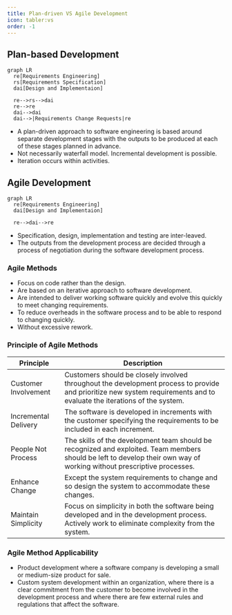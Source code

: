```yaml
---
title: Plan-driven VS Agile Development
icon: tabler:vs
order: -1
---
```


## Plan-based Development

```mermaid
graph LR
  re[Requirements Engineering]
  rs[Requirements Specification]
  dai[Design and Implementaion]

  re-->rs-->dai
  re-->re
  dai-->dai
  dai-->|Requirements Change Requests|re
```

* A plan-driven approach to software engineering is based around separate development stages with the outputs to be produced at each of these stages planned in advance.
* Not necessarily waterfall model. Incremental development is possible.
* Iteration occurs within activities.

## Agile Development

```mermaid
graph LR
  re[Requirements Engineering]
  dai[Design and Implementaion]

  re-->dai-->re
```

* Specification, design, implementation and testing are inter-leaved.
* The outputs from the development process are decided through a process of negotiation during the software development process.

### Agile Methods

* Focus on code rather than the design.
* Are based on an iterative approach to software development.
* Are intended to deliver working software quickly and evolve this quickly to meet changing requirements.
* To reduce overheads in the software process and to be able to respond to changing quickly.
* Without excessive rework.

### Principle of Agile Methods

| Principle            | Description                                                                                                                                                             |
| -------------------- | ----------------------------------------------------------------------------------------------------------------------------------------------------------------------- |
| Customer Involvement | Customers should be closely involved throughout the development process to provide and prioritize new system requirements and to evaluate the iterations of the system. |
| Incremental Delivery | The software is developed in increments with the customer specifying the requirements to be included in each increment.                                                 |
| People Not Process   | The skills of the development team should be recognized and exploited. Team members should be left to develop their own way of working without prescriptive processes.  |
| Enhance Change       | Except the system requirements to change and so design the system to accommodate these changes.                                                                         |
| Maintain Simplicity  | Focus on simplicity in both the software being developed and in the development process. Actively work to eliminate complexity from the system.                         |

### Agile Method Applicability

* Product development where a software company is developing a small or medium-size product for sale.
* Custom system development within an organization, where there is a clear commitment from the customer to become involved in the development process and where there are few external rules and regulations that affect the software.

